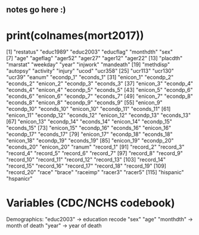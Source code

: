 ## notes go here :)

# print(colnames(mort2017))
  [1] "restatus"  "educ1989"  "educ2003"  "educflag"  "monthdth"  "sex"      
  [7] "age"       "ageflag"   "ager52"    "ager27"    "ager12"    "ager22"
 [13] "placdth"   "marstat"   "weekday"   "year"      "injwork"   "mandeath"
 [19] "methdisp"  "autopsy"   "activity"  "injury"    "ucod"      "ucr358"
 [25] "ucr113"    "ucr130"    "ucr39"     "eanum"     "econdp_1"  "econds_1" 
 [31] "enicon_1"  "econdp_2"  "econds_2"  "enicon_2"  "econdp_3"  "econds_3"
 [37] "enicon_3"  "econdp_4"  "econds_4"  "enicon_4"  "econdp_5"  "econds_5"
 [43] "enicon_5"  "econdp_6"  "econds_6"  "enicon_6"  "econdp_7"  "econds_7"
 [49] "enicon_7"  "econdp_8"  "econds_8"  "enicon_8"  "econdp_9"  "econds_9"
 [55] "enicon_9"  "econdp_10" "econds_10" "enicon_10" "econdp_11" "econds_11"
 [61] "enicon_11" "econdp_12" "econds_12" "enicon_12" "econdp_13" "econds_13"
 [67] "enicon_13" "econdp_14" "econds_14" "enicon_14" "econdp_15" "econds_15"
 [73] "enicon_15" "econdp_16" "econds_16" "enicon_16" "econdp_17" "econds_17"
 [79] "enicon_17" "econdp_18" "econds_18" "enicon_18" "econdp_19" "econds_19"
 [85] "enicon_19" "econdp_20" "econds_20" "enicon_20" "ranum"     "record_1"
 [91] "record_2"  "record_3"  "record_4"  "record_5"  "record_6"  "record_7"
 [97] "record_8"  "record_9"  "record_10" "record_11" "record_12" "record_13"
[103] "record_14" "record_15" "record_16" "record_17" "record_18" "record_19"
[109] "record_20" "race"      "brace"     "raceimp"   "racer3"    "racer5"
[115] "hispanic"  "hspanicr"

# Variables (CDC/NCHS codebook)
Demographics:
  "educ2003" -> education recode
  "sex"
  "age"
  "monthdth" -> month of death
  "year" -> year of death



